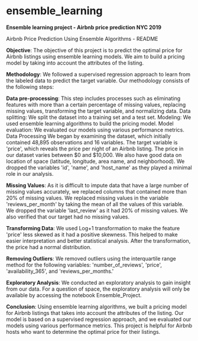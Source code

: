 # ensemble_learning
**Ensemble learning project - Airbnb price prediction NYC 2019**

Airbnb Price Prediction Using Ensemble Algorithms - README

**Objective**:
The objective of this project is to predict the optimal price for Airbnb listings using ensemble learning models. We aim to build a pricing model by taking into account the attributes of the listing.

**Methodology**:
We followed a supervised regression approach to learn from the labeled data to predict the target variable. Our methodology consists of the following steps:

**Data pre-processing**: 
This step includes processes such as eliminating features with more than a certain percentage of missing values, replacing missing values, transforming the target variable, and normalizing data.
Data splitting: We split the dataset into a training set and a test set.
Modeling: We used ensemble learning algorithms to build the pricing model.
Model evaluation: We evaluated our models using various performance metrics.
Data Processing
We began by examining the dataset, which initially contained 48,895 observations and 16 variables. The target variable is 'price', which reveals the price per night of an Airbnb listing. The price in our dataset varies between $0 and $10,000. We also have good data on location of space (latitude, longitude, area name, and neighborhood). We dropped the variables 'id', 'name', and 'host_name' as they played a minimal role in our analysis.

**Missing Values**:
As it is difficult to impute data that have a large number of missing values accurately, we replaced columns that contained more than 20% of missing values. We replaced missing values in the variable 'reviews_per_month' by taking the mean of all the values of this variable. We dropped the variable 'last_review' as it had 20% of missing values. We also verified that our target had no missing values.

**Transforming Data**:
We used Log+1 transformation to make the feature 'price' less skewed as it had a positive skewness. This helped to make easier interpretation and better statistical analysis. After the transformation, the price had a normal distribution.

**Removing Outliers**:
We removed outliers using the interquartile range method for the following variables: 'number_of_reviews', 'price', 'availability_365', and 'reviews_per_months.'

**Exploratory Analysis**:
We conducted an exploratory analysis to gain insight from our data. For a question of space, the exploratory analysis will only be available by accessing the notebook Ensemble_Project.

**Conclusion**:
Using ensemble learning algorithms, we built a pricing model for Airbnb listings that takes into account the attributes of the listing. Our model is based on a supervised regression approach, and we evaluated our models using various performance metrics. This project is helpful for Airbnb hosts who want to determine the optimal price for their listings.
